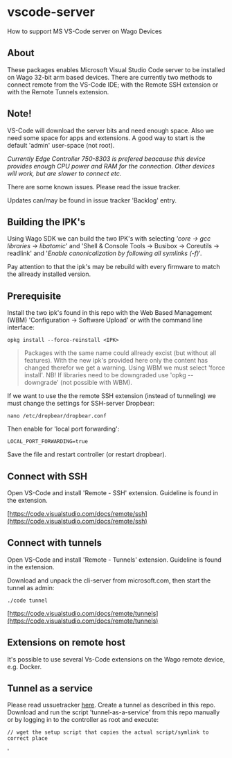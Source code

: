 # vscode-server

How to support MS VS-Code server on Wago Devices

## About

These packages enables Microsoft Visual Studio Code server to be installed on Wago 32-bit arm based devices. There are currently two methods to connect remote from the VS-Code IDE; with the Remote SSH extension or with the Remote Tunnels extension.

## Note!

VS-Code will download the server bits and need enough space. Also we need some space for apps and extensions. A good way to start is the default 'admin' user-space (not root).

_Currently Edge Controller 750-8303 is prefered beacause this device provides enough CPU power and RAM for the connection. Other devices will work, but are slower to connect etc._

There are some known issues. Please read the issue tracker.

Updates can/may be found in issue tracker 'Backlog' entry.

## Building the IPK's

Using Wago SDK we can build the two IPK's with selecting _'core -> gcc libraries -> libatomic_' and 'Shell & Console Tools -> Busibox -> Coreutils -> readlink' and '_Enable canonicalization by following all symlinks (-f)_'.

Pay attention to that the ipk's may be rebuild with every firmware to match the allready installed version.

## Prerequisite

Install the two ipk's found in this repo with the Web Based Management (WBM) 'Configuration -> Software Upload' or with the command line interface:

```
opkg install --force-reinstall <IPK>
```

> Packages with the same name could allready excist (but without all features). With the new ipk's provided here only the content has changed therefor we get a warning. Using WBM we must select 'force install'. NB! If libraries need to be downgraded use 'opkg --downgrade' (not possible with WBM).

If we want to use the the remote SSH extension (instead of tunneling) we must change the settings for SSH-server Dropbear:

```
nano /etc/dropbear/dropbear.conf
```

Then enable for 'local port forwarding':

```
LOCAL_PORT_FORWARDING=true
```

Save the file and restart controller (or restart dropbear).

## Connect with SSH

Open VS-Code and install 'Remote - SSH' extension. Guideline is found in the extension.

[https://code.visualstudio.com/docs/remote/ssh](https://code.visualstudio.com/docs/remote/ssh)

## Connect with tunnels

Open VS-Code and install 'Remote - Tunnels' extension. Guideline is found in the extension.

Download and unpack the cli-server from microsoft.com, then start the tunnel as admin:

```
./code tunnel
```

[https://code.visualstudio.com/docs/remote/tunnels](https://code.visualstudio.com/docs/remote/tunnels)

## Extensions on remote host

It's possible to use several Vs-Code extensions on the Wago remote device, e.g. Docker.

## Tunnel as a service

Please read ussuetracker [here](https://github.com/Wago-Norge/wagono-vscode-integration/issues/3). Create a tunnel as described in this repo. Download and run the script 'tunnel-as-a-service' from this repo manually or by logging in to the controller as root and execute:

```
// wget the setup script that copies the actual script/symlink to correct place
```

'

